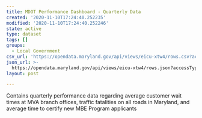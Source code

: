 ```yaml
---
title: MDOT Performance Dashboard - Quarterly Data
created: '2020-11-10T17:24:40.252235'
modified: '2020-11-10T17:24:40.252246'
state: active
type: dataset
tags: []
groups:
  - Local Government
csv_url: 'https://opendata.maryland.gov/api/views/eicu-xtw4/rows.csv?accessType=DOWNLOAD'
json_url: >-
  https://opendata.maryland.gov/api/views/eicu-xtw4/rows.json?accessType=DOWNLOAD
layout: post

---
```

Contains quarterly performance data regarding average customer wait times at MVA branch offices, traffic fatalities on all roads in Maryland, and average time to certify new MBE Program applicants
